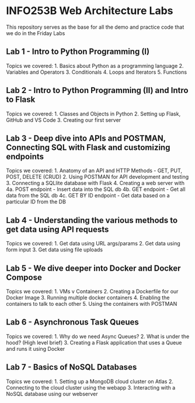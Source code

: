 # INFO253B Web Architecture Labs

This repository serves as the base for all the demo and practice code that we do in the Friday Labs

## Lab 1 - Intro to Python Programming (I)

Topics we covered:
    1. Basics about Python as a programming language
    2. Variables and Operators
    3. Conditionals
    4. Loops and Iterators
    5. Functions

## Lab 2 - Intro to Python Programming (II) and Intro to Flask

Topics we covered:
    1. Classes and Objects in Python
    2. Setting up Flask, GitHub and VS Code
    3. Creating our first server

## Lab 3 - Deep dive into APIs and POSTMAN, Connecting SQL with Flask and customizing endpoints

Topics we covered:
    1. Anatomy of an API and HTTP Methods - GET, PUT, POST, DELETE (CRUD)
    2. Using POSTMAN for API development and testing
    3. Connecting a SQLlite database with Flask
    4. Creating a web server with
        4a. POST endpoint - Insert data into the SQL db
        4b. GET endpoint - Get all data from the SQL db
        4c. GET BY ID endpoint - Get data based on a particular ID from the DB

## Lab 4 - Understanding the various methods to get data using API requests

Topics we covered:
    1. Get data using URL args/params
    2. Get data using form input
    3. Get data using file uploads

## Lab 5 - We dive deeper into Docker and Docker Compose

Topics we covered:
    1. VMs v Containers
    2. Creating a Dockerfile for our Docker Image
    3. Running multiple docker containers
    4. Enabling the containers to talk to each other
    5. Using the containers with POSTMAN

## Lab 6 - Asynchronous Task Queues

Topics we covered:
    1. Why do we need Async Queues?
    2. What is under the hood? (High level brief)
    3. Creating a Flask application that uses a Queue and runs it using Docker

## Lab 7 - Basics of NoSQL Databases

Topics we covered:
    1. Setting up a MongoDB cloud cluster on Atlas
    2. Connecting to the cloud cluster using the webapp
    3. Interacting with a NoSQL database using our webserver